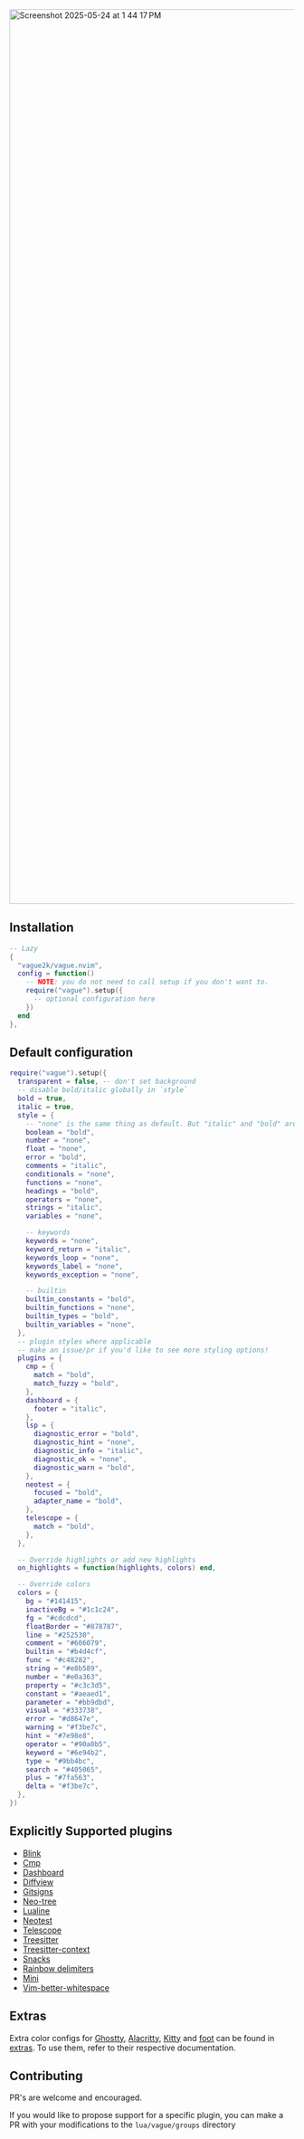 <img width="1582" alt="Screenshot 2025-05-24 at 1 44 17 PM" src="https://github.com/user-attachments/assets/8145d76e-3040-4bee-b6bf-3c65140f4786" />

## Installation

```lua
-- Lazy
{
  "vague2k/vague.nvim",
  config = function()
    -- NOTE: you do not need to call setup if you don't want to.
    require("vague").setup({
      -- optional configuration here
    })
  end
},
```

## Default configuration

```lua
require("vague").setup({
  transparent = false, -- don't set background
  -- disable bold/italic globally in `style`
  bold = true,
  italic = true,
  style = {
    -- "none" is the same thing as default. But "italic" and "bold" are also valid options
    boolean = "bold",
    number = "none",
    float = "none",
    error = "bold",
    comments = "italic",
    conditionals = "none",
    functions = "none",
    headings = "bold",
    operators = "none",
    strings = "italic",
    variables = "none",

    -- keywords
    keywords = "none",
    keyword_return = "italic",
    keywords_loop = "none",
    keywords_label = "none",
    keywords_exception = "none",

    -- builtin
    builtin_constants = "bold",
    builtin_functions = "none",
    builtin_types = "bold",
    builtin_variables = "none",
  },
  -- plugin styles where applicable
  -- make an issue/pr if you'd like to see more styling options!
  plugins = {
    cmp = {
      match = "bold",
      match_fuzzy = "bold",
    },
    dashboard = {
      footer = "italic",
    },
    lsp = {
      diagnostic_error = "bold",
      diagnostic_hint = "none",
      diagnostic_info = "italic",
      diagnostic_ok = "none",
      diagnostic_warn = "bold",
    },
    neotest = {
      focused = "bold",
      adapter_name = "bold",
    },
    telescope = {
      match = "bold",
    },
  },

  -- Override highlights or add new highlights
  on_highlights = function(highlights, colors) end,

  -- Override colors
  colors = {
    bg = "#141415",
    inactiveBg = "#1c1c24",
    fg = "#cdcdcd",
    floatBorder = "#878787",
    line = "#252530",
    comment = "#606079",
    builtin = "#b4d4cf",
    func = "#c48282",
    string = "#e8b589",
    number = "#e0a363",
    property = "#c3c3d5",
    constant = "#aeaed1",
    parameter = "#bb9dbd",
    visual = "#333738",
    error = "#d8647e",
    warning = "#f3be7c",
    hint = "#7e98e8",
    operator = "#90a0b5",
    keyword = "#6e94b2",
    type = "#9bb4bc",
    search = "#405065",
    plus = "#7fa563",
    delta = "#f3be7c",
  },
})
```

## Explicitly Supported plugins

- [Blink](https://github.com/Saghen/blink.cmp)
- [Cmp](https://github.com/hrsh7th/nvim-cmp)
- [Dashboard](https://github.com/nvimdev/dashboard-nvim)
- [Diffview](https://github.com/sindrets/diffview.nvim)
- [Gitsigns](https://github.com/lewis6991/gitsigns.nvim)
- [Neo-tree](https://github.com/nvim-neo-tree/neo-tree.nvim)
- [Lualine](https://github.com/nvim-lualine/lualine.nvim)
- [Neotest](https://github.com/nvim-neotest/neotest)
- [Telescope](https://github.com/nvim-telescope/telescope.nvim)
- [Treesitter](https://github.com/nvim-treesitter/nvim-treesitter)
- [Treesitter-context](https://github.com/nvim-treesitter/nvim-treesitter-context)
- [Snacks](https://github.com/folke/snacks.nvim)
- [Rainbow delimiters](https://github.com/hiphish/rainbow-delimiters.nvim)
- [Mini](https://github.com/echasnovski/mini.nvim)
- [Vim-better-whitespace](https://github.com/ntpeters/vim-better-whitespace)

## Extras

Extra color configs for [Ghostty](https://ghostty.org/),
[Alacritty](https://github.com/alacritty/alacritty),
[Kitty](https://sw.kovidgoyal.net/kitty) and [foot](https://codeberg.org/dnkl/foot) can be
found in [extras](extras/). To use them, refer to their respective
documentation.

## Contributing

PR's are welcome and encouraged.

If you would like to propose support for a specific plugin, you can make a PR with your modifications to the `lua/vague/groups` directory
